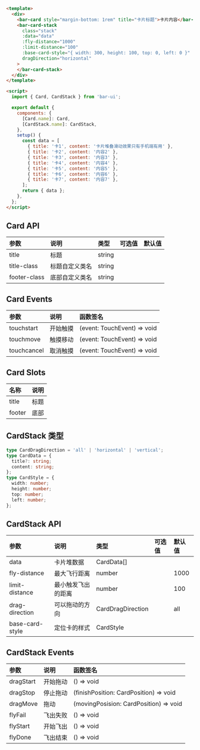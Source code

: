```html
<template>
  <div>
    <bar-card style="margin-bottom: 1rem" title="卡片标题">卡片内容</bar-card>
    <bar-card-stack
      class="stack"
      :data="data"
      :fly-distance="1000"
      :limit-distance="100"
      :base-card-style="{ width: 300, height: 100, top: 0, left: 0 }"
      dragDirection="horizontal"
    >
    </bar-card-stack>
  </div>
</template>

<script>
  import { Card, CardStack } from 'bar-ui';

  export default {
    components: {
      [Card.name]: Card,
      [CardStack.name]: CardStack,
    },
    setup() {
      const data = [
        { title: '卡1', content: '卡片堆叠滑动效果只有手机端有用' },
        { title: '卡2', content: '内容2' },
        { title: '卡3', content: '内容3' },
        { title: '卡4', content: '内容4' },
        { title: '卡5', content: '内容5' },
        { title: '卡6', content: '内容6' },
        { title: '卡7', content: '内容7' },
      ];
      return { data };
    },
  };
</script>
```

## Card API

| 参数         | 说明           | 类型   | 可选值 | 默认值 |
| :----------- | :------------- | :----- | :----- | :----- |
| title        | 标题           | string |        |        |
| title-class  | 标题自定义类名 | string |        |        |
| footer-class | 底部自定义类名 | string |        |        |

## Card Events

| 参数        | 说明     | 函数签名                    |
| :---------- | :------- | :-------------------------- |
| touchstart  | 开始触摸 | (event: TouchEvent) => void |
| touchmove   | 触摸移动 | (event: TouchEvent) => void |
| touchcancel | 取消触摸 | (event: TouchEvent) => void |

## Card Slots

| 名称   | 说明 |
| :----- | :--- |
| title  | 标题 |
| footer | 底部 |

## CardStack 类型

```typescript
type CardDragDirection = 'all' | 'horizontal' | 'vertical';
type CardData = {
  title?: string;
  content: string;
};
type CardStyle = {
  width: number;
  height: number;
  top: number;
  left: number;
};
```

## CardStack API

| 参数            | 说明               | 类型              | 可选值 | 默认值 |
| :-------------- | :----------------- | :---------------- | :----- | :----- |
| data            | 卡片堆数据         | CardData[]        |        |        |
| fly-distance    | 最大飞行距离       | number            |        | 1000   |
| limit-distance  | 最小触发飞出的距离 | number            |        | 100    |
| drag-direction  | 可以拖动的方向     | CardDragDirection |        | all    |
| base-card-style | 定位卡的样式       | CardStyle         |        |        |

## CardStack Events

| 参数      | 说明     | 函数签名                               |
| :-------- | :------- | :------------------------------------- |
| dragStart | 开始拖动 | () => void                             |
| dragStop  | 停止拖动 | (finishPosition: CardPosition) => void |
| dragMove  | 拖动     | (movingPosision: CardPosition) => void |
| flyFail   | 飞出失败 | () => void                             |
| flyStart  | 开始飞出 | () => void                             |
| flyDone   | 飞出结束 | () => void                             |
